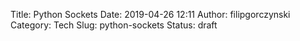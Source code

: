 Title: Python Sockets
Date: 2019-04-26 12:11
Author: filipgorczynski
Category: Tech
Slug: python-sockets
Status: draft


